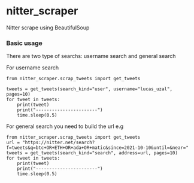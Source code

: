 # nitter_scraper
Nitter scrape using BeautifulSoup

### Basic usage

There are two type of searchs: username search and general search

For username search
```
from nitter_scraper.scrap_tweets import get_tweets

tweets = get_tweets(search_kind="user", username="lucas_uzal", pages=10)
for tweet in tweets:
    print(tweet)
    print("-----------------------")
    time.sleep(0.5)
```

For general search you need to build the url e.g

```
from nitter_scraper.scrap_tweets import get_tweets
url = "https://nitter.net/search?f=tweets&q=btc+OR+ETH+OR+ada+OR+matic&since=2021-10-10&until=&near="
tweets = get_tweets(search_kind="search", address=url, pages=10)
for tweet in tweets:
    print(tweet)
    print("-----------------------")
    time.sleep(0.5)
```
